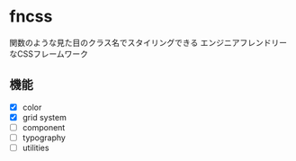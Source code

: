 # fncss

関数のような見た目のクラス名でスタイリングできる
エンジニアフレンドリーなCSSフレームワーク

## 機能

- [x] color
- [x] grid system
- [ ] component
- [ ] typography
- [ ] utilities
